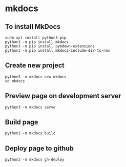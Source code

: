 # mkdocs

## To install MkDocs
```
sudo apt install python3-pip
python3 -m pip install mkdocs
python3 -m pip install pymdown-extensions
python3 -m pip install mkdocs-include-dir-to-nav
```

## Create new project
```
python3 -m mkdocs new mkdocs
cd mkdocs
```

## Preview page on development server
```
python3 -m mkdocs serve
```

## Build page
```
python3 -m mkdocs build
```

## Deploy page to github
```
python3 -m mkdocs gh-deploy
```
